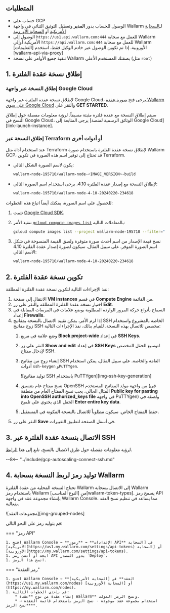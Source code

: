 ## المتطلبات

* حساب على GCP
* الوصول للحساب بدور **المدير** وتعطيل التوثيق الثنائي في واجهة Wallarm لـ[السحابة الأمريكية](https://us1.my.wallarm.com/) أو [السحابة الأوروبية](https://my.wallarm.com/)
* الوصول إلى `https://us1.api.wallarm.com:444` للعمل مع سحابة Wallarm الأمريكية أوإلى `https://api.wallarm.com:444` للعمل مع سحابة Wallarm الأوروبية. إذا تم تكوين الوصول عبر خادم الوكيل فقط، استخدم [التعليمات][wallarm-api-via-proxy]
* تنفيذ جميع الأوامر على نسخة Wallarm بصفتك المستخدم الأعلى (مثل `root`)

## 1. إطلاق نسخة عقدة الفلترة

### إطلاق النسخة عبر واجهة Google Cloud

لإطلاق نسخة عقدة الفلترة عبر واجهة Google Cloud، يرجى فتح [صورة عقدة Wallarm على سوق Google Cloud](https://console.cloud.google.com/launcher/details/wallarm-node-195710/wallarm-node) والنقر على **GET STARTED**.

سيتم إطلاق النسخة مع عقدة فلترة مثبتة مسبقاً. لرؤية معلومات مفصلة حول إطلاق النسخ في Google Cloud، يرجى المتابعة إلى [الوثائق الرسمية لمنصة Google Cloud][link-launch-instance].

### إطلاق النسخة عبر Terraform أو أدوات أخرى

عند استخدام أداة مثل Terraform لإطلاق نسخة عقدة الفلترة باستخدام صورة Wallarm GCP، قد تحتاج إلى توفير اسم هذه الصورة في تكوين Terraform.

* يكون لاسم الصورة الشكل التالي:

    ```bash
    wallarm-node-195710/wallarm-node-<IMAGE_VERSION>-build
    ```
* لإطلاق النسخة مع إصدار عقدة الفلترة 4.10، يرجى استخدام اسم الصورة التالي:

    ```bash
    wallarm-node-195710/wallarm-node-4-10-20240220-234618
    ```

للحصول على اسم الصورة، يمكنك أيضاً اتباع هذه الخطوات:

1.  تثبيت [Google Cloud SDK](https://cloud.google.com/sdk/docs/install).
2.  تنفيذ الأمر  [`gcloud compute images list`](https://cloud.google.com/sdk/gcloud/reference/compute/images/list) بالمعاملات التالية:

    ```bash
    gcloud compute images list --project wallarm-node-195710 --filter="name~'wallarm-node-4-10-*'" --no-standard-images
    ```
3.  نسخ قيمة الإصدار من اسم أحدث صورة متوفرة ولصق القيمة المنسوخة في شكل اسم الصورة الموفر. على سبيل المثال، سيكون لصورة إصدار عقدة الفلترة 4.10 الاسم التالي:

    ```bash
    wallarm-node-195710/wallarm-node-4-10-20240220-234618
    ```

## 2. تكوين نسخة عقدة الفلترة

نفذ الإجراءات التالية لتكوين نسخة عقدة الفلترة المطلقة:

1.  الانتقال إلى صفحة **VM instances** في قسم **Compute Engine** من القائمة.
2.  اختيار نسخة عقدة الفلترة المطلقة والنقر على زر **Edit**.
3.  السماح بأنواع حركة المرور الواردة المطلوبة بوضع علامات في المربعات المقابلة في إعداد **Firewalls**.
4.  إذا لزم الأمر، يمكن تقييد الاتصال بالنسخة بمفاتيح SSH الخاصة بالمشروع واستخدام زوج مفاتيح SSH مخصص للاتصال بهذه النسخة. للقيام بذلك، نفذ الإجراءات التالية:
    1.  وضع علامة في مربع **Block project-wide** في إعداد **SSH Keys**.
    2.  النقر على زر **Show and edit** في إعداد **SSH Keys** لتوسيع الحقل المخصص لإدخال مفتاح SSH.
    3.  إنشاء زوج من مفاتيح SSH العامة والخاصة. على سبيل المثال، يمكن استخدام أدوات `ssh-keygen` و`PuTTYgen`.
       
        ![توليد مفاتيح SSH باستخدام PuTTYgen][img-ssh-key-generation]

    4.  نسخ مفتاح عام بتنسيق OpenSSH من واجهة مولد المفاتيح المستخدم (في المثال الحالي، يجب نسخ المفتاح العام من منطقة **Public key for pasting into OpenSSH authorized_keys file** في واجهة PuTTYgen) ولصقه في الحقل الذي يحتوي على تلميح **Enter entire key data**.
    5.  حفظ المفتاح الخاص. سيكون مطلوباً للاتصال بالنسخة المكونة في المستقبل.
5.  النقر على زر **Save** في أسفل الصفحة لتطبيق التغييرات.

## 3. الاتصال بنسخة عقدة الفلترة عبر SSH

لرؤية معلومات مفصلة حول طرق الاتصال بالنسخ، تابع إلى هذا [الرابط](https://cloud.google.com/compute/docs/instances/connecting-to-instance).

--8<-- "../include/gcp-autoscaling-connect-ssh.md"

## 4. توليد رمز لربط النسخة بسحابة Wallarm

تحتاج النسخة المحلية من عقدة الفلترة Wallarm إلى الاتصال بسحابة Wallarm باستخدام رمز Wallarm من [النوع المناسب][wallarm-token-types]. يسمح رمز API بإنشاء مجموعة عقد في واجهة Wallarm Console، مما يساعد في تنظيم نسخ العقد بفعالية.

![مجموعات العقد][img-grouped-nodes]

قم بتوليد رمز على النحو التالي:

=== "رمز API"

    1. افتح Wallarm Console → **الإعدادات** → **رموز API** في [السحابة الأمريكية](https://us1.my.wallarm.com/settings/api-tokens) أو [السحابة الأوروبية](https://my.wallarm.com/settings/api-tokens).
    1. ابحث أو أنشئ رمز API بدور المصدر `Deploy`.
    1. انسخ هذا الرمز.
=== "رمز العقدة"

    1. افتح Wallarm Console → **العقد** في [السحابة الأمريكية](https://us1.my.wallarm.com/nodes) أو [السحابة الأوروبية](https://my.wallarm.com/nodes).
    1. قم بإحدى الخطوات التالية: 
        * إنشاء عقدة من نوع **عقدة Wallarm** ونسخ الرمز المولد.
        * استخدام مجموعة عقد موجودة - نسخ الرمز باستخدام قائمة العقدة → **نسخ الرمز**.